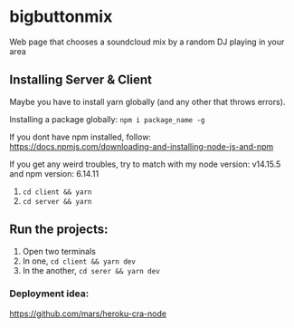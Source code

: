 # bigbuttonmix

Web page that chooses a soundcloud mix by a random DJ playing in your area

## Installing Server & Client
Maybe you have to install yarn globally (and any other that throws errors).

Installing a package globally:
`npm i package_name -g`

If you dont have npm installed, follow:
https://docs.npmjs.com/downloading-and-installing-node-js-and-npm

If you get any weird troubles, try to match with my node version: v14.15.5 and npm version: 6.14.11

1. `cd client && yarn`
2. `cd server && yarn`


## Run the projects:
1. Open two terminals
2. In one, `cd client && yarn dev`
3. In the another, `cd serer && yarn dev`

### Deployment idea:
https://github.com/mars/heroku-cra-node